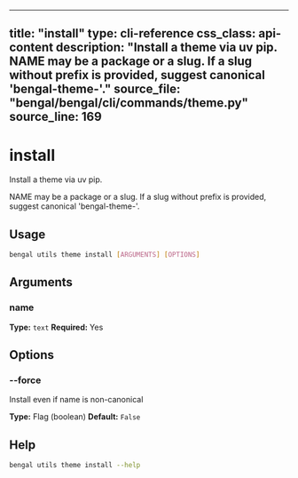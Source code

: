 
---
title: "install"
type: cli-reference
css_class: api-content
description: "Install a theme via uv pip.  NAME may be a package or a slug. If a slug without prefix is provided, suggest canonical 'bengal-theme-<slug>'."
source_file: "bengal/bengal/cli/commands/theme.py"
source_line: 169
---

# install

Install a theme via uv pip.

NAME may be a package or a slug. If a slug without prefix is provided,
suggest canonical 'bengal-theme-<slug>'.


## Usage

```bash
bengal utils theme install [ARGUMENTS] [OPTIONS]
```

## Arguments

### name

**Type:** `text`
**Required:** Yes


## Options

### --force

Install even if name is non-canonical

**Type:** Flag (boolean)
**Default:** `False`





## Help

```bash
bengal utils theme install --help
```
